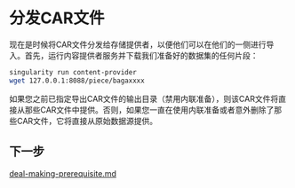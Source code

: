 # 分发CAR文件

现在是时候将CAR文件分发给存储提供者，以便他们可以在他们的一侧进行导入。首先，运行内容提供者服务并下载我们准备好的数据集的任何片段：

```sh
singularity run content-provider
wget 127.0.0.1:8088/piece/bagaxxxx
```

如果您之前已指定导出CAR文件的输出目录（禁用内联准备），则该CAR文件将直接从那些CAR文件中提供。否则，如果您一直在使用内联准备或者意外删除了那些CAR文件，它将直接从原始数据源提供。

## 下一步

[deal-making-prerequisite.md](../deal-making/deal-making-prerequisite.md "mention")